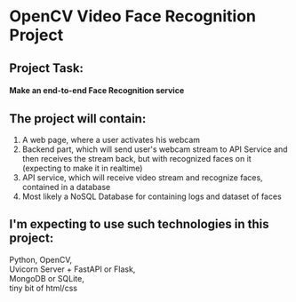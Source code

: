 # OpenCV Video Face Recognition Project  
  
## Project Task:  
#### Make an end-to-end Face Recognition service  
  
## The project will contain:  
1. A web page, where a user activates his webcam  
2. Backend part, which will send user's webcam stream to API Service and then receives the stream back, but with recognized faces on it (expecting to make it in realtime)  
3. API service, which will receive video stream and recognize faces, contained in a database  
4. Most likely a NoSQL Database for containing logs and dataset of faces  
  
## I'm expecting to use such technologies in this project:  
Python, OpenCV,  
Uvicorn Server + FastAPI or Flask,  
MongoDB or SQLite,  
tiny bit of html/css  
